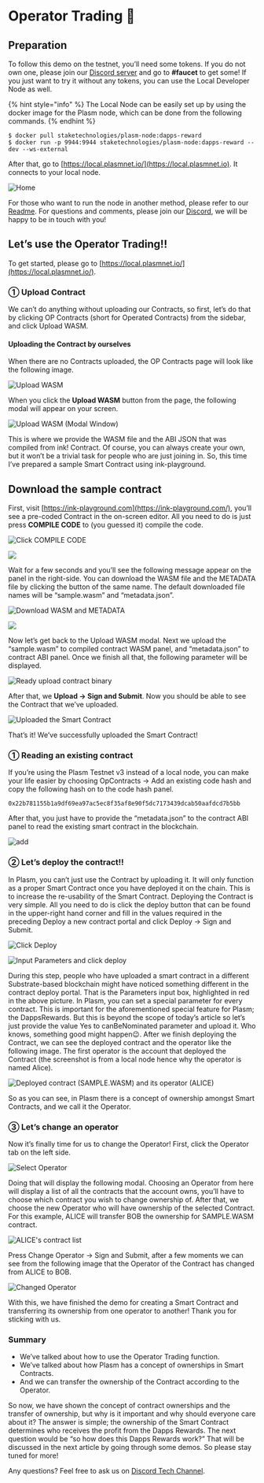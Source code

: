 # Operator Trading 💱

## Preparation

To follow this demo on the testnet, you’ll need some tokens. If you do not own one, please join our [Discord server](https://discord.gg/wUcQt3R) and go to **\#faucet** to get some! If you just want to try it without any tokens, you can use the Local Developer Node as well.

{% hint style="info" %}
 The Local Node can be easily set up by using the docker image for the Plasm node, which can be done from the following commands.
{% endhint %}

```text
$ docker pull staketechnologies/plasm-node:dapps-reward
$ docker run -p 9944:9944 staketechnologies/plasm-node:dapps-reward --dev --ws-external
```

After that, go to [https://local.plasmnet.io/](https://local.plasmnet.io). It connects to your local node.

![Home](../.gitbook/assets/screen-shot-2020-06-11-at-15.24.26.png)

For those who want to run the node in another method, please refer to our [Readme](https://github.com/staketechnologies/Plasm). For questions and comments, please join our [Discord](https://discord.gg/Auas9qj), we will be happy to be in touch with you!

## Let’s use the Operator Trading!!

To get started, please go to [https://local.plasmnet.io/](https://local.plasmnet.io/).

### ① Upload Contract

We can’t do anything without uploading our Contracts, so first, let’s do that by clicking OP Contracts \(short for Operated Contracts\) from the sidebar, and click Upload WASM.

#### **Uploading the Contract by ourselves**

When there are no Contracts uploaded, the OP Contracts page will look like the following image.

![Upload WASM](../.gitbook/assets/screen-shot-2020-06-11-at-15.44.05.png)

When you click the **Upload WASM** button from the page, the following modal will appear on your screen.

![Upload WASM \(Modal Window\)](../.gitbook/assets/screen-shot-2020-06-11-at-15.45.42.png)

This is where we provide the WASM file and the ABI JSON that was compiled from ink! Contract. Of course, you can always create your own, but it won’t be a trivial task for people who are just joining in. So, this time I’ve prepared a sample Smart Contract using ink-playground. 

## **Download the sample contract**

First, visit [https://ink-playground.com](https://ink-playground.com/), you’ll see a pre-coded Contract in the on-screen editor. All you need to do is just press **COMPILE CODE** to \(you guessed it\) compile the code.

![Click COMPILE CODE](../.gitbook/assets/screen-shot-2020-06-11-at-15.50.03.png)

![](../.gitbook/assets/sukurnshotto-2020-06-11-145624png.png)

Wait for a few seconds and you’ll see the following message appear on the panel in the right-side. You can download the WASM file and the METADATA file by clicking the button of the same name. The default downloaded file names will be “sample.wasm” and “metadata.json”.

![Download WASM and METADATA](../.gitbook/assets/screen-shot-2020-06-11-at-15.56.52.png)

![](../.gitbook/assets/sukurnshotto-2020-06-11-145631png.png)

Now let’s get back to the Upload WASM modal. Next we upload the “sample.wasm” to compiled contract WASM panel, and “metadata.json” to contract ABI panel. Once we finish all that, the following parameter will be displayed.

![Ready upload contract binary](../.gitbook/assets/screen-shot-2020-06-11-at-15.56.08.png)

After that, we **Upload -&gt; Sign and Submit**. Now you should be able to see the Contract that we’ve uploaded.

![Uploaded the Smart Contract](../.gitbook/assets/screen-shot-2020-06-11-at-15.59.49.png)

That’s it! We’ve successfully uploaded the Smart Contract!

### **① Reading an existing contract**

If you’re using the Plasm Testnet v3 instead of a local node, you can make your life easier by choosing OpContracts -&gt; Add an existing code hash and copy the following hash on to the code hash panel.

```text
0x22b781155b1a9df69ea97ac5ec8f35af8e90f5dc7173439dcab50aafdcd7b5bb
```

After that, you just have to provide the “metadata.json” to the contract ABI panel to read the existing smart contract in the blockchain.

![add](https://user-images.githubusercontent.com/6259384/77171472-d7ec1700-6aff-11ea-8615-87129335dab3.png)

### ② Let’s deploy the contract!!

In Plasm, you can’t just use the Contract by uploading it. It will only function as a proper Smart Contract once you have deployed it on the chain. This is to increase the re-usability of the Smart Contract. Deploying the Contract is very simple. All you need to do is click the deploy button that can be found in the upper-right hand corner and fill in the values required in the preceding Deploy a new contract portal and click Deploy -&gt; Sign and Submit.

![Click Deploy](../.gitbook/assets/screen-shot-2020-06-11-at-16.04.52.png)

![Input Parameters and click deploy](../.gitbook/assets/screen-shot-2020-06-11-at-16.10.34.png)

During this step, people who have uploaded a smart contract in a different Substrate-based blockchain might have noticed something different in the contract deploy portal. That is the Parameters input box, highlighted in red in the above picture. In Plasm, you can set a special parameter for every contract. This is important for the aforementioned special feature for Plasm; the DappsRewards. But this is beyond the scope of today’s article so let’s just provide the value Yes to canBeNominated parameter and upload it. Who knows, something good might happen😉. After we finish deploying the Contract, we can see the deployed contract and the operator like the following image. The first operator is the account that deployed the Contract \(the screenshot is from a local node hence why the operator is named Alice\).

![Deployed contract \(SAMPLE.WASM\) and its operator \(ALICE\)](../.gitbook/assets/screen-shot-2020-06-11-at-16.14.43.png)

So as you can see, in Plasm there is a concept of ownership amongst Smart Contracts, and we call it the Operator.

### ③ Let’s change an operator

Now it’s finally time for us to change the Operator! First, click the Operator tab on the left side.

![Select Operator](../.gitbook/assets/screen-shot-2020-06-11-at-16.17.17.png)

Doing that will display the following modal. Choosing an Operator from here will display a list of all the contracts that the account owns, you’ll have to choose which contract you wish to change ownership of. After that, we choose the new Operator who will have ownership of the selected Contract. For this example, ALICE will transfer BOB the ownership for SAMPLE.WASM contract.

![ALICE&apos;s contract list](../.gitbook/assets/screen-shot-2020-06-11-at-16.19.46%20%281%29.png)

Press Change Operator -&gt; Sign and Submit, after a few moments we can see from the following image that the Operator of the Contract has changed from ALICE to BOB.

![Changed Operator](../.gitbook/assets/screen-shot-2020-06-11-at-16.21.22.png)

With this, we have finished the demo for creating a Smart Contract and transferring its ownership from one operator to another! Thank you for sticking with us.

### Summary <a id="summary"></a>

* We’ve talked about how to use the Operator Trading function.
* We’ve talked about how Plasm has a concept of ownerships in Smart Contracts.
* And we can transfer the ownership of the Contract according to the Operator.

So now, we have shown the concept of contract ownerships and the transfer of ownership, but why is it important and why should everyone care about it? The answer is simple; the ownership of the Smart Contract determines who receives the profit from the Dapps Rewards. The next question would be “so how does this Dapps Rewards work?” That will be discussed in the next article by going through some demos. So please stay tuned for more!

Any questions? Feel free  to ask us on [Discord Tech Channel](https://discord.gg/Z3nC9U4).

